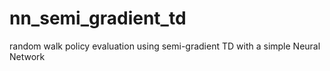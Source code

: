 # nn_semi_gradient_td
random walk policy evaluation using semi-gradient TD with a simple Neural Network
